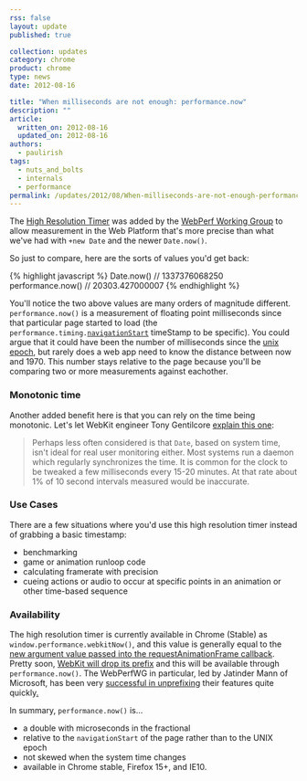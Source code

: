 ```yaml
---
rss: false
layout: update
published: true

collection: updates
category: chrome
product: chrome
type: news
date: 2012-08-16

title: "When milliseconds are not enough: performance.now"
description: ""
article:
  written_on: 2012-08-16
  updated_on: 2012-08-16
authors:
  - paulirish
tags:
  - nuts_and_bolts
  - internals
  - performance
permalink: /updates/2012/08/When-milliseconds-are-not-enough-performance-now
---
```

The [High Resolution Timer](http://dvcs.w3.org/hg/webperf/raw-file/tip/specs/HighResolutionTime/Overview.html) was added by the [WebPerf Working Group](http://www.w3.org/2010/webperf/) to allow measurement in the Web Platform that's more precise than what we've had with `+new Date` and the newer `Date.now()`.

So just to compare, here are the sorts of values you'd get back:

{% highlight javascript %}
Date.now()         //  1337376068250
performance.now()  //  20303.427000007
{% endhighlight %}

You'll notice the two above values are many orders of magnitude different. `performance.now()` is a measurement of floating point milliseconds since that particular page started to load (the <code>performance.timing.<a href="http://www.w3.org/TR/navigation-timing/#dom-performancetiming-navigationstart">navigationStart</a></code> timeStamp to be specific). You could argue that it could have been the number of milliseconds since the [unix epoch](http://en.wikipedia.org/wiki/Unix_time), but rarely does a web app need to know the distance between now and 1970. This number stays relative to the page because you'll be comparing two or more measurements against eachother.

### Monotonic time

Another added benefit here is that you can rely on the time being monotonic. Let's let WebKit engineer Tony Gentilcore [explain this one](http://gent.ilcore.com/2012/06/better-timer-for-javascript.html):

> Perhaps less often considered is that `Date`, based on system time, isn't ideal for real user monitoring either. Most systems run a daemon which regularly synchronizes the time. It is common for the clock to be tweaked a few milliseconds every 15-20 minutes. At that rate about 1% of 10 second intervals measured would be inaccurate.

### Use Cases

There are a few situations where you'd use this high resolution timer instead of grabbing a basic timestamp:

* benchmarking
* game or animation runloop code
* calculating framerate with precision
* cueing actions or audio to occur at specific points in an animation or other time-based sequence

### Availability

The high resolution timer is currently available in Chrome (Stable) as `window.performance.webkitNow()`, and this value is generally equal to the [new argument value passed into the requestAnimationFrame callback](http://updates.html5rocks.com/2012/05/requestAnimationFrame-API-now-with-sub-millisecond-precision). Pretty soon, [WebKit will drop its prefix](https://bugs.webkit.org/show_bug.cgi?id=88278) and this will be available through `performance.now()`. The WebPerfWG in particular, led by Jatinder Mann of Microsoft, has been very [successful in unprefixing](http://jatindersmann.com/2012/08/07/ieblog-web-performance-apis-rapidly-become-w3c-candidate-recommendations/) their features quite quickly[.](http://mediacdn.disqus.com/uploads/mediaembed/images/272/1565/original.jpg)

In summary, `performance.now()` is...

* a double with microseconds in the fractional
* relative to the `navigationStart` of the page rather than to the UNIX epoch
* not skewed when the system time changes
* available in Chrome stable, Firefox 15+, and IE10.


